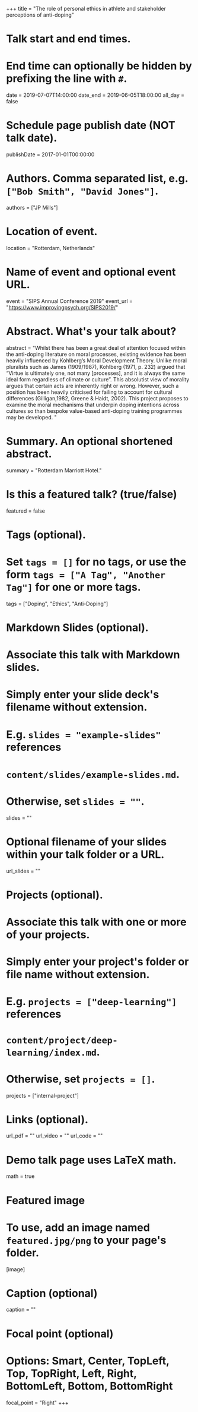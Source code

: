 +++
title = "The role of personal ethics in athlete and stakeholder perceptions of anti-doping"

# Talk start and end times.
#   End time can optionally be hidden by prefixing the line with `#`.
date = 2019-07-07T14:00:00
date_end = 2019-06-05T18:00:00
all_day = false

# Schedule page publish date (NOT talk date).
publishDate = 2017-01-01T00:00:00

# Authors. Comma separated list, e.g. `["Bob Smith", "David Jones"]`.
authors = ["JP Mills"]

# Location of event.
location = "Rotterdam, Netherlands"

# Name of event and optional event URL.
event = "SIPS Annual Conference 2019"
event_url = "https://www.improvingpsych.org/SIPS2019/"

# Abstract. What's your talk about?
abstract = "Whilst there has been a great deal of attention focused within the anti-doping literature on moral processes, existing evidence has been heavily influenced by Kohlberg’s Moral Development Theory. Unlike moral pluralists such as James (1909/1987), Kohlberg (1971, p. 232) argued that “Virtue is ultimately one, not many [processes], and it is always the same ideal form regardless of climate or culture”. This absolutist view of morality argues that certain acts are inherently right or wrong. However, such a position has been heavily criticised for failing to account for cultural differences (Gilligan,1982, Greene & Haidt, 2002). This project proposes to examine the moral mechanisms that underpin doping intentions across cultures so than bespoke value-based anti-doping training programmes may be developed.
"

# Summary. An optional shortened abstract.
summary = "Rotterdam Marriott Hotel."

# Is this a featured talk? (true/false)
featured = false

# Tags (optional).
#   Set `tags = []` for no tags, or use the form `tags = ["A Tag", "Another Tag"]` for one or more tags.
tags = ["Doping", "Ethics", "Anti-Doping"]

# Markdown Slides (optional).
#   Associate this talk with Markdown slides.
#   Simply enter your slide deck's filename without extension.
#   E.g. `slides = "example-slides"` references 
#   `content/slides/example-slides.md`.
#   Otherwise, set `slides = ""`.
slides = ""

# Optional filename of your slides within your talk folder or a URL.
url_slides = ""

# Projects (optional).
#   Associate this talk with one or more of your projects.
#   Simply enter your project's folder or file name without extension.
#   E.g. `projects = ["deep-learning"]` references 
#   `content/project/deep-learning/index.md`.
#   Otherwise, set `projects = []`.
projects = ["internal-project"]

# Links (optional).
url_pdf = ""
url_video = ""
url_code = ""

# Demo talk page uses LaTeX math.
math = true

# Featured image
# To use, add an image named `featured.jpg/png` to your page's folder. 
[image]
  # Caption (optional)
  caption = ""

  # Focal point (optional)
  # Options: Smart, Center, TopLeft, Top, TopRight, Left, Right, BottomLeft, Bottom, BottomRight
  focal_point = "Right"
+++

